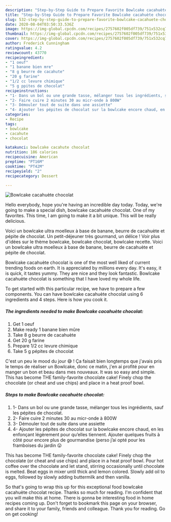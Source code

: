 ```yaml
---
description: "Step-by-Step Guide to Prepare Favorite Bowlcake cacahuète chocolat"
title: "Step-by-Step Guide to Prepare Favorite Bowlcake cacahuète chocolat"
slug: 532-step-by-step-guide-to-prepare-favorite-bowlcake-cacahuete-chocolat
date: 2020-08-04T03:50:33.536Z
image: https://img-global.cpcdn.com/recipes/2757602f005df739/751x532cq70/bowlcake-cacahuete-chocolat-photo-principale-de-la-recette.jpg
thumbnail: https://img-global.cpcdn.com/recipes/2757602f005df739/751x532cq70/bowlcake-cacahuete-chocolat-photo-principale-de-la-recette.jpg
cover: https://img-global.cpcdn.com/recipes/2757602f005df739/751x532cq70/bowlcake-cacahuete-chocolat-photo-principale-de-la-recette.jpg
author: Frederick Cunningham
ratingvalue: 4.2
reviewcount: 43770
recipeingredient:
- "1 oeuf"
- "1 banane bien mre"
- "8 g beurre de cacahute"
- "20 g farine"
- "1/2 cc levure chimique"
- "5 g ppites de chocolat"
recipeinstructions:
- "1- Dans un bol ou une grande tasse, mélanger tous les ingrédients, sauf les pépites de chocolat."
- "2- Faire cuire 2 minutes 30 au micr-onde à 800W"
- "3- Démouler tout de suite dans une assiette"
- "4- Ajouter les pépites de chocolat sur la bowlcake encore chaud, en les enfonçant légèrement pour qu’elles tiennent. Ajouter quelques fruits à côté pour encore plus de gourmandise (perso j’ai opté pour les framboises du jardin 😛"
categories:
- Recipe
tags:
- bowlcake
- cacahute
- chocolat

katakunci: bowlcake cacahute chocolat 
nutrition: 186 calories
recipecuisine: American
preptime: "PT16M"
cooktime: "PT42M"
recipeyield: "2"
recipecategory: Dessert

---
```



![Bowlcake cacahuète chocolat](https://img-global.cpcdn.com/recipes/2757602f005df739/751x532cq70/bowlcake-cacahuete-chocolat-photo-principale-de-la-recette.jpg)

Hello everybody, hope you're having an incredible day today. Today, we're going to make a special dish, bowlcake cacahuète chocolat. One of my favorites. This time, I am going to make it a bit unique. This will be really delicious.

Voici un bowlcake ultra moelleux à base de banane, beurre de cacahuète et pépite de chocolat. Un petit-déjeuner très gourmand, un délice ! Voir plus d&#39;idées sur le thème bowlcake, bowlcake chocolat, bowlcake recette. Voici un bowlcake ultra moelleux à base de banane, beurre de cacahuète et pépite de chocolat.

Bowlcake cacahuète chocolat is one of the most well liked of current trending foods on earth. It is appreciated by millions every day. It's easy, it is quick, it tastes yummy. They are nice and they look fantastic. Bowlcake cacahuète chocolat is something that I have loved my whole life.


To get started with this particular recipe, we have to prepare a few components. You can have bowlcake cacahuète chocolat using 6 ingredients and 4 steps. Here is how you cook it.

<!--inarticleads1-->

##### The ingredients needed to make Bowlcake cacahuète chocolat:

1. Get 1 oeuf
1. Make ready 1 banane bien mûre
1. Take 8 g beurre de cacahuète
1. Get 20 g farine
1. Prepare 1/2 cc levure chimique
1. Take 5 g pépites de chocolat


C&#39;est un peu le mood du jour 😅 ! Ça faisait bien longtemps que j&#39;avais pris le temps de réaliser un Bowlcake, donc ce matin, j&#39;en ai profité pour en manger un bon et beau dans mes nouveaux. It was so easy and simple. This has become THE family-favorite chocolate cake! Finely chop the chocolate (or cheat and use chips) and place in a heat proof bowl. 

<!--inarticleads2-->

##### Steps to make Bowlcake cacahuète chocolat:

1. 1- Dans un bol ou une grande tasse, mélanger tous les ingrédients, sauf les pépites de chocolat.
1. 2- Faire cuire 2 minutes 30 au micr-onde à 800W
1. 3- Démouler tout de suite dans une assiette
1. 4- Ajouter les pépites de chocolat sur la bowlcake encore chaud, en les enfonçant légèrement pour qu’elles tiennent. Ajouter quelques fruits à côté pour encore plus de gourmandise (perso j’ai opté pour les framboises du jardin 😛


This has become THE family-favorite chocolate cake! Finely chop the chocolate (or cheat and use chips) and place in a heat proof bowl. Pour hot coffee over the chocolate and let stand, stirring occasionally until chocolate is melted. Beat eggs in mixer until thick and lemon colored. Slowly add oil to eggs, followed by slowly adding buttermilk and then vanilla. 

So that's going to wrap this up for this exceptional food bowlcake cacahuète chocolat recipe. Thanks so much for reading. I'm confident that you will make this at home. There is gonna be interesting food in home recipes coming up. Don't forget to bookmark this page on your browser, and share it to your family, friends and colleague. Thank you for reading. Go on get cooking!
